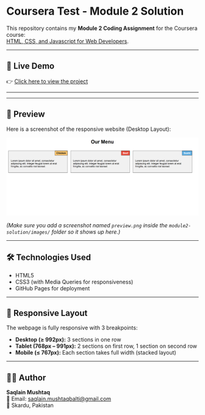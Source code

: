 # Coursera Test - Module 2 Solution  

This repository contains my **Module 2 Coding Assignment** for the Coursera course:  
[HTML, CSS, and Javascript for Web Developers](https://www.coursera.org/learn/html-css-javascript-for-web-developers).  

---

## 🚀 Live Demo  

👉 [Click here to view the project](https://saqlainsaqlain625.github.io/Coursera-test/module2-solution/)  

---

---

## 📸 Preview  

Here is a screenshot of the responsive website (Desktop Layout):  

![Website Preview](https://github.com/saqlainsaqlain625/Coursera-test/blob/main/module2-solution/image/Screenshot%202025-08-22%20122405.png)  

*(Make sure you add a screenshot named `preview.png` inside the `module2-solution/images/` folder so it shows up here.)*  

---

## 🛠 Technologies Used  

- HTML5  
- CSS3 (with Media Queries for responsiveness)  
- GitHub Pages for deployment  

---

## 📱 Responsive Layout  

The webpage is fully responsive with 3 breakpoints:  

- **Desktop (≥ 992px):** 3 sections in one row  
- **Tablet (768px – 991px):** 2 sections on first row, 1 section on second row  
- **Mobile (≤ 767px):** Each section takes full width (stacked layout)  

---

## 👨‍💻 Author  

**Saqlain Mushtaq**  
📧 Email: saqlain.mushtaqbalti@gmail.com  
📍 Skardu, Pakistan  


